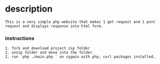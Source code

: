 # description
    This is a very simple php website that makes 1 get request and 1 post request and displays response into html form.

### instructions
    1. fork and download project zip folder
    2. unzip folder and move into the folder.
    2. run `php ./main.php ` on cygwin with php, curl packages installed.

